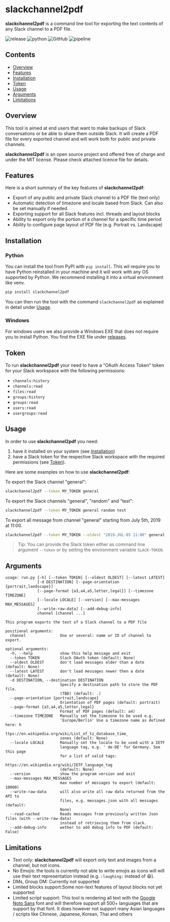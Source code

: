 # slackchannel2pdf

**slackchannel2pdf** is a command line tool for exporting the text contents of any Slack channel to a PDF file.

![release](https://img.shields.io/pypi/v/slackchannel2pdf?label=release) ![python](https://img.shields.io/pypi/pyversions/slackchannel2pdf) ![GitHub](https://img.shields.io/github/license/ErikKalkoken/slackchannel2pdf) ![pipeline](https://api.travis-ci.org/ErikKalkoken/slackchannel2pdf.svg?branch=master)

## Contents

- [Overview](#overview)
- [Features](#features)
- [Installation](#installation)
- [Token](#token)
- [Usage](#usage)
- [Arguments](#arguments)
- [Limitations](#limitations)

## Overview

This tool is aimed at end users that want to make backups of Slack conversations or be able to share them outside Slack. It will create a PDF file for every exported channel and will work both for public and private channels.

**slackchannel2pdf** is an open source project and offered free of charge and under the MIT license. Please check attached licence file for details.

## Features

Here is a short summary of the key features of **slackchannel2pdf**:

- Export of any public and private Slack channel to a PDF file (text only)
- Automatic detection of timezone and locale based from Slack. Can also be set manually if needed.
- Exporting support for all Slack features incl. threads and layout blocks
- Ability to export only the portion of a channel for a specific time period
- Ability to configure page layout of PDF file (e.g. Portrait vs. Landscape)

## Installation

### Python

You can install the tool from PyPI with `pip install`. This wil require you to have Python reinstalled in your machine and it will work with any OS supported by Python. We recommend installing it into a virtual environment like venv.

```bash
pip install slackchannel2pdf
```

You can then run the tool with the command `slackchannel2pdf` as explained in detail under [Usage](#usage).

### Windows

For windows users we also provide a Windows EXE that does not require you to install Python. You find the EXE file under [releases](https://github.com/ErikKalkoken/slackchannel2pdf/releases).

## Token

To run **slackchannel2pdf** your need to have a "OAuth Access Token" token for your Slack workspace with the following permissions:

- `channels:history`
- `channels:read`
- `files:read`
- `groups:history`
- `groups:read`
- `users:read`
- `usergroups:read`

## Usage

In order to use **slackchannel2pdf** you need:

1. have it installed on your system (see [Installation](#installation))
2. have a Slack token for the respective Slack workspace with the required permissions (see [Token](#token)).

Here are some examples on how to use **slackchannel2pdf**:

To export the Slack channel "general":

```bash
slackchannel2pdf --token MY_TOKEN general
```

To export the Slack channels "general", "random" and "test":

```bash
slackchannel2pdf --token MY_TOKEN general random test
```

To export all message from channel "general" starting from July 5th, 2019 at 11:00.

```bash
slackchannel2pdf --token MY_TOKEN --oldest "2019-JUL-05 11:00" general
```

> Tip: You can provide the Slack token either as command line argument `--token` or by setting the environment variable `SLACK-TOKEN`.

## Arguments

```text
usage: run.py [-h] [--token TOKEN] [--oldest OLDEST] [--latest LATEST]
              [-d DESTINATION] [--page-orientation {portrait,landscape}]
              [--page-format {a3,a4,a5,letter,legal}] [--timezone TIMEZONE]
              [--locale LOCALE] [--version] [--max-messages MAX_MESSAGES]
              [--write-raw-data] [--add-debug-info]
              channel [channel ...]

This program exports the text of a Slack channel to a PDF file

positional arguments:
  channel               One or several: name or ID of channel to export.

optional arguments:
  -h, --help            show this help message and exit
  --token TOKEN         Slack OAuth token (default: None)
  --oldest OLDEST       don't load messages older than a date (default: None)
  --latest LATEST       don't load messages newer then a date (default: None)
  -d DESTINATION, --destination DESTINATION
                        Specify a destination path to store the PDF file.
                        (TBD) (default: .)
  --page-orientation {portrait,landscape}
                        Orientation of PDF pages (default: portrait)
  --page-format {a3,a4,a5,letter,legal}
                        Format of PDF pages (default: a4)
  --timezone TIMEZONE   Manually set the timezone to be used e.g.
                        'Europe/Berlin' Use a timezone name as defined here: h
                        ttps://en.wikipedia.org/wiki/List_of_tz_database_time_
                        zones (default: None)
  --locale LOCALE       Manually set the locale to be used with a IETF
                        language tag, e.g. ' de-DE' for Germany. See this page
                        for a list of valid tags:
                        https://en.wikipedia.org/wiki/IETF_language_tag
                        (default: None)
  --version             show the program version and exit
  --max-messages MAX_MESSAGES
                        max number of messages to export (default: 10000)
  --write-raw-data      will also write all raw data returned from the API to
                        files, e.g. messages.json with all messages (default:
                        None)
  --read-cached         Reads messages from previously written Json files (with --write-raw-data)
                        instead of retrieving them from slack.
  --add-debug-info      wether to add debug info to PDF (default: False)
```

## Limitations

- Text only: **slackchannel2pdf** will export only text and images from a channel, but not icons.
- No Emojis: the tools is currently not able to write emojis as icons will will use their text representation instead (e.g. `:laughing:` instead of :laughing:).
- DMs, Group DM: Currently not supported
- Limited blocks support:Some non-text features of layout blocks not yet supported
- Limited script support: This tool is rendering all text with the [Google Noto Sans](https://www.google.com/get/noto/#sans-lgc) font and will therefore support all 500+ languages that are support by that font. It does however not support many Asian languages / scripts like Chinese, Japanese, Korean, Thai and others
